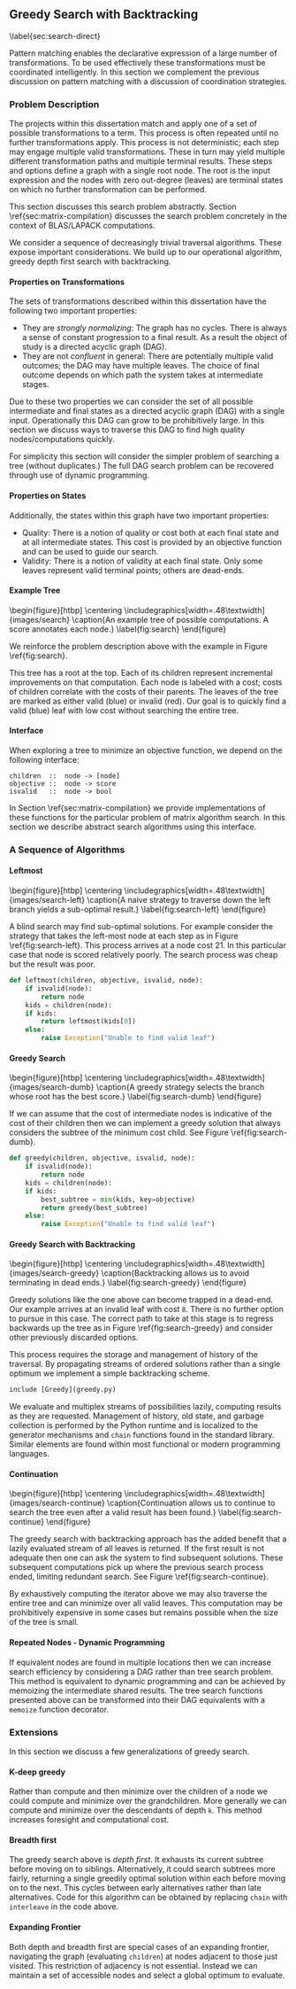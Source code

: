 
Greedy Search with Backtracking
-------------------------------

\label{sec:search-direct}

Pattern matching enables the declarative expression of a large number of transformations.  To be used effectively these transformations must be coordinated intelligently.  In this section we complement the previous discussion on pattern matching with a discussion of coordination strategies.

### Problem Description

The projects within this dissertation match and apply one of a set of possible transformations to a term.  This process is often repeated until no further transformations apply.  This process is not deterministic; each step may engage multiple valid transformations.  These in turn may yield multiple different transformation paths and multiple terminal results.  These steps and options define a graph with a single root node.  The root is the input expression and the nodes with zero out-degree (leaves) are terminal states on which no further transformation can be performed.

This section discusses this search problem abstractly.  Section \ref{sec:matrix-compilation} discusses the search problem concretely in the context of BLAS/LAPACK computations.

We consider a sequence of decreasingly trivial traversal algorithms.  These expose important considerations.  We build up to our operational algorithm, greedy depth first search with backtracking.

#### Properties on Transformations

The sets of transformations described within this dissertation have the following two important properties:

*   They are *strongly normalizing*:  The graph has no cycles.  There is always a sense of constant progression to a final result.  As a result the object of study is a directed acyclic graph (DAG).
*   They are not *confluent* in general:  There are potentially multiple valid outcomes; the DAG may have multiple leaves.  The choice of final outcome depends on which path the system takes at intermediate stages.

Due to these two properties we can consider the set of all possible intermediate and final states as a directed acyclic graph (DAG) with a single input.  Operationally this DAG can grow to be prohibitively large.  In this section we discuss ways to traverse this DAG to find high quality nodes/computations quickly.

For simplicity this section will consider the simpler problem of searching a tree (without duplicates.)  The full DAG search problem can be recovered through use of dynamic programming.

#### Properties on States 

Additionally, the states within this graph have two important properties:

*   Quality:  There is a notion of quality or cost both at each final state and at all intermediate states.  This cost is provided by an objective function and can be used to guide our search.
*   Validity:  There is a notion of validity at each final state.  Only some leaves represent valid terminal points; others are dead-ends.

#### Example Tree

\begin{figure}[htbp]
\centering
\includegraphics[width=.48\textwidth]{images/search}
\caption{An example tree of possible computations.  A score annotates each node.}
\label{fig:search}
\end{figure}

We reinforce the problem description above with the example in Figure \ref{fig:search}.

This tree has a root at the top.  Each of its children represent incremental improvements on that computation.  Each node is labeled with a cost; costs of children correlate with the costs of their parents.  The leaves of the tree are marked as either valid (blue) or invalid (red).  Our goal is to quickly find a valid (blue) leaf with low cost without searching the entire tree.


#### Interface

When exploring a tree to minimize an objective function, we depend on the following interface:

    children  ::  node -> [node]
    objective ::  node -> score
    isvalid   ::  node -> bool

In Section \ref{sec:matrix-compilation} we provide implementations of these functions for the particular problem of matrix algorithm search.  In this section we describe abstract search algorithms using this interface.

### A Sequence of Algorithms

#### Leftmost

\begin{figure}[htbp]
\centering
\includegraphics[width=.48\textwidth]{images/search-left}
\caption{A naive strategy to traverse down the left branch yields a sub-optimal result.}
\label{fig:search-left}
\end{figure}

A blind search may find sub-optimal solutions.  For example consider the strategy that takes the left-most node at each step as in Figure \ref{fig:search-left}.  This process arrives at a node cost 21.  In this particular case that node is scored relatively poorly.  The search process was cheap but the result was poor. 

~~~~~~~~~Python
def leftmost(children, objective, isvalid, node):
    if isvalid(node):
        return node 
    kids = children(node):
    if kids:
        return leftmost(kids[0])
    else:
        raise Exception("Unable to find valid leaf")
~~~~~~~~~


#### Greedy Search

\begin{figure}[htbp]
\centering
\includegraphics[width=.48\textwidth]{images/search-dumb}
\caption{A greedy strategy selects the branch whose root has the best score.}
\label{fig:search-dumb}
\end{figure}

If we can assume that the cost of intermediate nodes is indicative of the cost of their children then we can implement a greedy solution that always considers the subtree of the minimum cost child.  See Figure \ref{fig:search-dumb}.

~~~~~~~~~Python
def greedy(children, objective, isvalid, node):
    if isvalid(node):
        return node
    kids = children(node):
    if kids:
        best_subtree = min(kids, key=objective)
        return greedy(best_subtree)
    else:
        raise Exception("Unable to find valid leaf")
~~~~~~~~~

        
#### Greedy Search with Backtracking

\begin{figure}[htbp]
\centering
\includegraphics[width=.48\textwidth]{images/search-greedy}
\caption{Backtracking allows us to avoid terminating in dead ends.}
\label{fig:search-greedy}
\end{figure}

Greedy solutions like the one above can become trapped in a dead-end.  Our example arrives at an invalid leaf with cost `8`.  There is no further option to pursue in this case.  The correct path to take at this stage is to regress backwards up the tree as in Figure \ref{fig:search-greedy} and consider other previously discarded options.

This process requires the storage and management of history of the traversal.  By propagating streams of ordered solutions rather than a single optimum we implement a simple backtracking scheme.

~~~~~~~~~Python
include [Greedy](greedy.py)
~~~~~~~~~

We evaluate and multiplex streams of possibilities lazily, computing results as they are requested.  Management of history, old state, and garbage collection is performed by the Python runtime and is localized to the generator mechanisms and `chain` functions found in the standard library.  Similar elements are found within most functional or modern programming languages.


#### Continuation
 
\begin{figure}[htbp]
\centering
\includegraphics[width=.48\textwidth]{images/search-continue}
\caption{Continuation allows us to continue to search the tree even after a valid result has been found.}
\label{fig:search-continue}
\end{figure}

The greedy search with backtracking approach has the added benefit that a lazily evaluated stream of all leaves is returned.  If the first result is not adequate then one can ask the system to find subsequent solutions.  These subsequent computations pick up where the previous search process ended, limiting redundant search.  See Figure \ref{fig:search-continue}.

By exhaustively computing the iterator above we may also traverse the entire tree and can minimize over all valid leaves.  This computation may be prohibitively expensive in some cases but remains possible when the size of the tree is small.


#### Repeated Nodes - Dynamic Programming

If equivalent nodes are found in multiple locations then we can increase search efficiency by considering a DAG rather than tree search problem.  This method is equivalent to dynamic programming and can be achieved by memoizing the intermediate shared results.  The tree search functions presented above can be transformed into their DAG equivalents with a `memoize` function decorator.


### Extensions

In this section we discuss a few generalizations of greedy search.

#### K-deep greedy 

Rather than compute and then minimize over the children of a node we could compute and minimize over the grandchildren.  More generally we can compute and minimize over the descendants of depth `k`.  This method increases foresight and computational cost.

#### Breadth first 

The greedy search above is *depth first*.  It exhausts its current subtree before moving on to siblings.  Alternatively, it could search subtrees more fairly, returning a single greedily optimal solution within each before moving on to the next.  This cycles between early alternatives rather than late alternatives.  Code for this algorithm can be obtained by replacing `chain` with `interleave` in the code above.

#### Expanding Frontier

Both depth and breadth first are special cases of an expanding frontier, navigating the graph (evaluating `children`) at nodes adjacent to those just visited.  This restriction of adjacency is not essential.  Instead we can maintain a set of accessible nodes and select a global optimum to evaluate.
